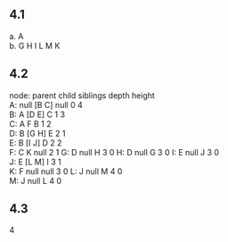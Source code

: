 ## 4.1
a. A  
b. G H I L M K
## 4.2
node:   parent  child   siblings    depth   height  
A:      null    [B C]   null        0       4  
B:      A       [D E]   C           1       3  
C:      A       F       B           1       2  
D:      B       [G H]   E           2       1  
E:      B       [I J]   D           2       2  
F:      C       K       null        2       1
G:      D       null    H           3       0
H:      D       null    G           3       0
I:      E       null    J           3       0  
J:      E       [L M]   I           3       1  
K:      F       null    null        3       0
L:      J       null    M           4       0  
M:      J       null    L           4       0
## 4.3
4